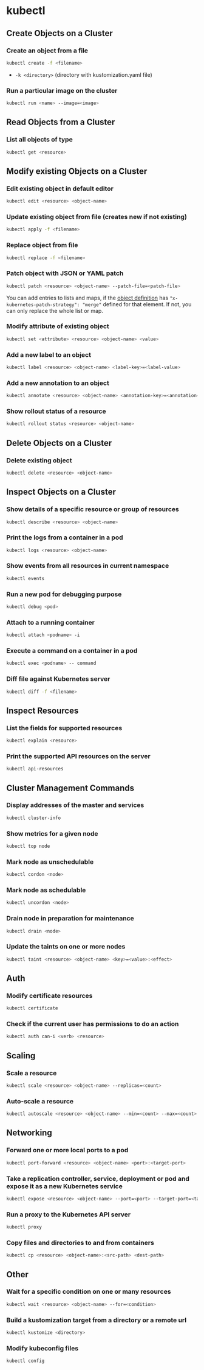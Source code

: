 # kubectl

## Create Objects on a Cluster
### Create an object from a file
```bash
kubectl create -f <filename>
```
* `-k <directory>`  (directory with kustomization.yaml file)

### Run a particular image on the cluster
```bash
kubectl run <name> --image=<image>
```

## Read Objects from a Cluster
### List all objects of type <resource>
```bash
kubectl get <resource>
```


## Modify existing Objects on a Cluster
### Edit existing object in default editor
```bash
kubectl edit <resource> <object-name>
```
### Update existing object from file (creates new if not existing)
```bash
kubectl apply -f <filename>
```
### Replace object from file
```bash
kubectl replace -f <filename>
```
### Patch object with JSON or YAML patch
```bash
kubectl patch <resource> <object-name> --patch-file=<patch-file>
```
You can add entries to lists and maps, if the [object definition](https://raw.githubusercontent.com/kubernetes/kubernetes/master/api/openapi-spec/swagger.json) has `"x-kubernetes-patch-strategy": "merge"` defined for that element. If not, you can only replace the whole list or map.

### Modify attribute of existing object
```bash
kubectl set <attribute> <resource> <object-name> <value>
```
### Add a new label to an object
```bash
kubectl label <resource> <object-name> <label-key>=<label-value>
```
### Add a new annotation to an object
```bash
kubectl annotate <resource> <object-name> <annotation-key>=<annotation-value>
```
### Show rollout status of a resource
```bash
kubectl rollout status <resource> <object-name>
```

## Delete Objects on a Cluster
### Delete existing object
```bash
kubectl delete <resource> <object-name>
```

## Inspect Objects on a Cluster
### Show details of a specific resource or group of resources
```bash
kubectl describe <resource> <object-name>
```
### Print the logs from a container in a pod
```bash
kubectl logs <resource> <object-name>
```
### Show events from all resources in current namespace
```bash
kubectl events
```
### Run a new pod for debugging purpose
```bash
kubectl debug <pod>
```
### Attach to a running container
```bash
kubectl attach <podname> -i
```
### Execute a command on a container in a pod
```bash
kubectl exec <podname> -- command
```
### Diff file against Kubernetes server
```bash
kubectl diff -f <filename>
```
## Inspect Resources
### List the fields for supported resources
```bash
kubectl explain <resource>
```
### Print the supported API resources on the server
```bash
kubectl api-resources
```

## Cluster Management Commands
### Display addresses of the master and services
```bash
kubectl cluster-info
```
### Show metrics for a given node
```bash
kubectl top node
```
### Mark node as unschedulable
```bash
kubectl cordon <node>
```
### Mark node as schedulable
```bash
kubectl uncordon <node>
```
### Drain node in preparation for maintenance
```bash
kubectl drain <node>
```
### Update the taints on one or more nodes
```bash
kubectl taint <resource> <object-name> <key>=<value>:<effect>
```

## Auth
### Modify certificate resources
```bash
kubectl certificate
```
### Check if the current user has permissions to do an action
```bash
kubectl auth can-i <verb> <resource>
```

## Scaling
### Scale a resource
```bash
kubectl scale <resource> <object-name> --replicas=<count>
```
### Auto-scale a resource
```bash
kubectl autoscale <resource> <object-name> --min=<count> --max=<count> --cpu-percent=<percent>
```

## Networking
###  Forward one or more local ports to a pod
```bash
kubectl port-forward <resource> <object-name> <port>:<target-port>
```
### Take a replication controller, service, deployment or pod and expose it as a new Kubernetes service
```bash
kubectl expose <resource> <object-name> --port=<port> --target-port=<target-port> --type=<service-type>
```
### Run a proxy to the Kubernetes API server
```bash
kubectl proxy
```
### Copy files and directories to and from containers
```bash
kubectl cp <resource> <object-name>:<src-path> <dest-path>
```

## Other
### Wait for a specific condition on one or many resources
```bash
kubectl wait <resource> <object-name> --for=<condition>
```
### Build a kustomization target from a directory or a remote url
```bash
kubectl kustomize <directory>
```
### Modify kubeconfig files
```bash
kubectl config 
```
